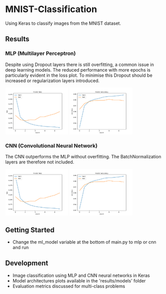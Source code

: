 # MNIST-Classification
Using Keras to classify images from the MNIST dataset.

## Results
### MLP (Multilayer Perceptron)
Despite using Dropout layers there is still overfitting, a common issue in deep learning models. 
The reduced performance with more epochs is particularly evident in the loss plot. 
To minimise this Dropout should be increased or regularization layers introduced.

<p float="left">
    <img src="results/model_evaluation/mlp_loss.png" alt="mlp_loss" width="200"/> 
    <img src="results/model_evaluation/mlp_accuracy.png" alt="mlp_accuracy" width="200"/> 
</p>

### CNN (Convolutional Neural Network)
The CNN outperforms the MLP without overfitting. The BatchNormalization layers are therefore not included.
<p float="left">
    <img src="results/model_evaluation/mlp_loss.png" alt="mlp_loss" width="200"/> 
    <img src="results/model_evaluation/mlp_accuracy.png" alt="mlp_accuracy" width="200"/> 
</p>

## Getting Started
- Change the ml_model variable at the bottom of main.py to mlp or cnn and run

## Development
- Image classification using MLP and CNN neural networks in Keras
- Model architectures plots available in the 'results/models' folder
- Evaluation metrics discussed for multi-class problems

